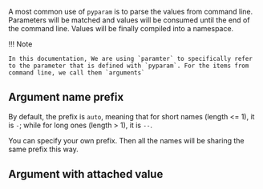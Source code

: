 A most common use of `pyparam` is to parse the values from command line. Parameters will be matched and values will be consumed until the end of the command line. Values will be finally compiled into a namespace.

!!! Note

	In this documentation, We are using `paramter` to specifically refer to the parameter that is defined with `pyparam`. For the items from command line, we call them `arguments`

## Argument name prefix

By default, the prefix is `auto`, meaning that for short names (length <= 1), it is `-`; while for long ones (length > 1), it is `--`.

You can specify your own prefix. Then all the names will be sharing the same prefix this way.

## Argument with attached value
